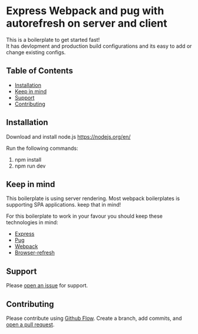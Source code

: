 # Express Webpack and pug with autorefresh on server and client

This is a boilerplate to get started fast!   
It has devlopment and production build configurations and its easy to add or change existing configs.

## Table of Contents

- [Installation](#installation)
- [Keep in mind](#usage)
- [Support](#support)
- [Contributing](#contributing)

## Installation

Download and install node.js https://nodejs.org/en/

Run the following commands:
1. npm install
2. npm run dev

## Keep in mind

This boilerplate is using server rendering. Most webpack boilerplates is supporting SPA applications. keep that in mind!

For this boilerplate to work in your favour you should keep these technologies in mind:
- [Express](https://expressjs.com/)
- [Pug](https://pugjs.org/api/getting-started.html)
- [Webpack](https://www.webpack.js.org/)
- [Browser-refresh](https://www.npmjs.com/package/browser-refresh) 
## Support

Please [open an issue](https://github.com/Dujskan/express_webpack_pug_autorefresh/issues/new) for support.

## Contributing

Please contribute using [Github Flow](https://guides.github.com/introduction/flow/). Create a branch, add commits, and [open a pull request](https://github.com/Dujskan/express_webpack_pug_autorefresh/compare/).
